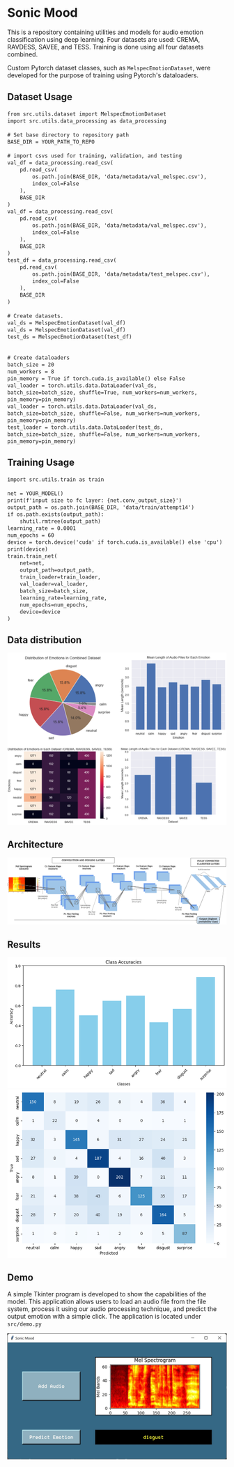 # Sonic Mood
This is a repository containing utilities and models for audio emotion classification using deep learning. Four datasets are used: CREMA, RAVDESS, SAVEE, and TESS. Training is done using all four datasets combined.

Custom Pytorch dataset classes, such as `MelspecEmotionDataset`, were developed for the purpose of training using Pytorch's dataloaders.

## Dataset Usage
```
from src.utils.dataset import MelspecEmotionDataset
import src.utils.data_processing as data_processing

# Set base directory to repository path
BASE_DIR = YOUR_PATH_TO_REPO

# import csvs used for training, validation, and testing
val_df = data_processing.read_csv(
    pd.read_csv(
        os.path.join(BASE_DIR, 'data/metadata/val_melspec.csv'),
        index_col=False
    ),
    BASE_DIR
)
val_df = data_processing.read_csv(
    pd.read_csv(
        os.path.join(BASE_DIR, 'data/metadata/val_melspec.csv'),
        index_col=False
    ),
    BASE_DIR
)
test_df = data_processing.read_csv(
    pd.read_csv(
        os.path.join(BASE_DIR, 'data/metadata/test_melspec.csv'),
        index_col=False
    ),
    BASE_DIR
)

# Create datasets.
val_ds = MelspecEmotionDataset(val_df)
val_ds = MelspecEmotionDataset(val_df)
test_ds = MelspecEmotionDataset(test_df)


# Create dataloaders
batch_size = 20
num_workers = 8
pin_memory = True if torch.cuda.is_available() else False
val_loader = torch.utils.data.DataLoader(val_ds, batch_size=batch_size, shuffle=True, num_workers=num_workers, pin_memory=pin_memory)
val_loader = torch.utils.data.DataLoader(val_ds, batch_size=batch_size, shuffle=False, num_workers=num_workers, pin_memory=pin_memory)
test_loader = torch.utils.data.DataLoader(test_ds, batch_size=batch_size, shuffle=False, num_workers=num_workers, pin_memory=pin_memory)

```

## Training Usage
```
import src.utils.train as train

net = YOUR_MODEL()
print(f'input size to fc layer: {net.conv_output_size}')
output_path = os.path.join(BASE_DIR, 'data/train/attempt14')
if os.path.exists(output_path):
    shutil.rmtree(output_path)
learning_rate = 0.0001
num_epochs = 60
device = torch.device('cuda' if torch.cuda.is_available() else 'cpu')
print(device)
train.train_net(
    net=net,
    output_path=output_path,
    train_loader=train_loader,
    val_loader=val_loader,
    batch_size=batch_size,
    learning_rate=learning_rate,
    num_epochs=num_epochs,
    device=device
)
```

## Data distribution
![distributions](img/distributions.png)

## Architecture
![architecture](img/architecture.png)

## Results
![class_accuracy](img/class_accuracy.png)
![confusion_matrix](img/confusion_matrix.png)

## Demo
A simple Tkinter program is developed to show the capabilities of the model. This application allows users to load an audio file from the file system, process it using our audio processing
technique, and predict the output emotion with a simple click. The application is located under `src/demo.py`

![demo_ui](img/demo_ui.jpg)

